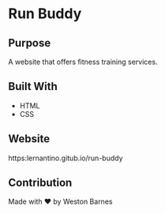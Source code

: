 # Run Buddy

## Purpose
A website that offers fitness training services.

## Built With
* HTML
* CSS

## Website
https:lernantino.gitub.io/run-buddy

## Contribution
Made with ❤️ by Weston Barnes
